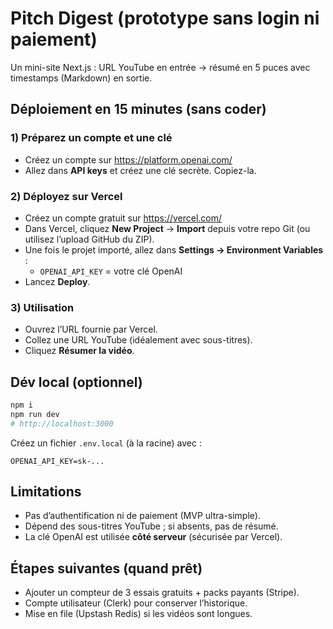 # Pitch Digest (prototype sans login ni paiement)

Un mini-site Next.js : URL YouTube en entrée → résumé en 5 puces avec timestamps (Markdown) en sortie.

## Déploiement en 15 minutes (sans coder)

### 1) Préparez un compte et une clé
- Créez un compte sur https://platform.openai.com/
- Allez dans **API keys** et créez une clé secrète. Copiez-la.

### 2) Déployez sur Vercel
- Créez un compte gratuit sur https://vercel.com/
- Dans Vercel, cliquez **New Project** → **Import** depuis votre repo Git (ou utilisez l’upload GitHub du ZIP).
- Une fois le projet importé, allez dans **Settings → Environment Variables** :
  - `OPENAI_API_KEY` = votre clé OpenAI
- Lancez **Deploy**.

### 3) Utilisation
- Ouvrez l’URL fournie par Vercel.
- Collez une URL YouTube (idéalement avec sous-titres).
- Cliquez **Résumer la vidéo**.

## Dév local (optionnel)
```bash
npm i
npm run dev
# http://localhost:3000
```
Créez un fichier `.env.local` (à la racine) avec :
```
OPENAI_API_KEY=sk-...
```

## Limitations
- Pas d’authentification ni de paiement (MVP ultra-simple).
- Dépend des sous-titres YouTube ; si absents, pas de résumé.
- La clé OpenAI est utilisée **côté serveur** (sécurisée par Vercel).

## Étapes suivantes (quand prêt)
- Ajouter un compteur de 3 essais gratuits + packs payants (Stripe).
- Compte utilisateur (Clerk) pour conserver l’historique.
- Mise en file (Upstash Redis) si les vidéos sont longues.
